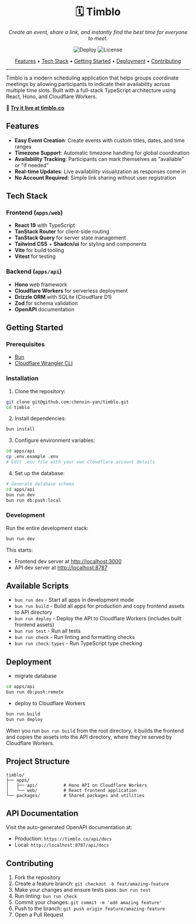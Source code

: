 <div align="center">

# 🗓️ Timblo

<p align="center">
  <em>Create an event, share a link, and instantly find the best time for everyone to meet.</em>
</p>

<p align="center">
  <img alt="Deploy" src="https://github.com/chenxin-yan/timblo/workflows/Deploy/badge.svg">
  <img alt="License" src="https://img.shields.io/badge/license-AGPL-blue.svg">
</p>

<p align="center">
  <a href="#features">Features</a> •
  <a href="#tech-stack">Tech Stack</a> •
  <a href="#getting-started">Getting Started</a> •
  <a href="#deployment">Deployment</a> •
  <a href="#contributing">Contributing</a>
</p>

<hr>

</div>

Timblo is a modern scheduling application that helps groups coordinate meetings by allowing participants to indicate their availability across multiple time slots. Built with a full-stack TypeScript architecture using React, Hono, and Cloudflare Workers.

**🚀 [Try it live at timblo.co](https://timblo.co)**

## Features

- **Easy Event Creation**: Create events with custom titles, dates, and time ranges
- **Timezone Support**: Automatic timezone handling for global coordination
- **Availability Tracking**: Participants can mark themselves as "available" or "if needed"
- **Real-time Updates**: Live availability visualization as responses come in
- **No Account Required**: Simple link sharing without user registration

## Tech Stack

### Frontend (`apps/web`)

- **React 19** with TypeScript
- **TanStack Router** for client-side routing
- **TanStack Query** for server state management
- **Tailwind CSS** + **Shadcn/ui** for styling and components
- **Vite** for build tooling
- **Vitest** for testing

### Backend (`apps/api`)

- **Hono** web framework
- **Cloudflare Workers** for serverless deployment
- **Drizzle ORM** with SQLite (Cloudflare D1)
- **Zod** for schema validation
- **OpenAPI** documentation

## Getting Started

### Prerequisites

- [Bun](https://bun.sh/)
- [Cloudflare Wrangler CLI](https://developers.cloudflare.com/workers/wrangler/install-and-update/)

### Installation

1. Clone the repository:

```bash
git clone git@github.com:chenxin-yan/timblo.git
cd timblo
```

2. Install dependencies:

```bash
bun install
```

3. Configure environment variables:

```bash
cd apps/api
cp .env.example .env
# Edit .env file with your own Cloudflare account details
```

4. Set up the database:

```bash
# Generate database schema
cd apps/api
bun run dev
bun run db:push:local
```

### Development

Run the entire development stack:

```bash
bun run dev
```

This starts:

- Frontend dev server at <http://localhost:3000>
- API dev server at <http://localhost:8787>

## Available Scripts

- `bun run dev` - Start all apps in development mode
- `bun run build` - Build all apps for production and copy frontend assets to API directory
- `bun run deploy` - Deploy the API to Cloudflare Workers (includes built frontend assets)
- `bun run test` - Run all tests
- `bun run check` - Run linting and formatting checks
- `bun run check:types` - Run TypeScript type checking

## Deployment

- migrate database

```bash
cd apps/api
bun run db:push:remote
```

- deploy to Cloudflare Workers

```bash
bun run build
bun run deploy
```

When you run `bun run build` from the root directory, it builds the frontend and copies the assets into the API directory, where they're served by Cloudflare Workers.

## Project Structure

```
timblo/
├── apps/
│   ├── api/          # Hono API on Cloudflare Workers
│   └── web/          # React frontend application
└── packages/         # Shared packages and utilities
```

## API Documentation

Visit the auto-generated OpenAPI documentation at:

- Production: `https://timblo.co/api/docs`
- Local: `http://localhost:8787/api/docs`

## Contributing

1. Fork the repository
2. Create a feature branch: `git checkout -b feat/amazing-feature`
3. Make your changes and ensure tests pass: `bun run test`
4. Run linting: `bun run check`
5. Commit your changes: `git commit -m 'add amazing feature'`
6. Push to the branch: `git push origin feature/amazing-feature`
7. Open a Pull Request
